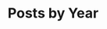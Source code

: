 ---
title: "Posts by Year"
permalink: /posts/
layout: posts
author_profile: true
sidebar:
- text: "[![GripMatix](/assets/sponsors/MetrixInsight.png)](https://www.gripmatix.com/gripmatix-citrix-sbc-vdi-scom-management-packs)"
---